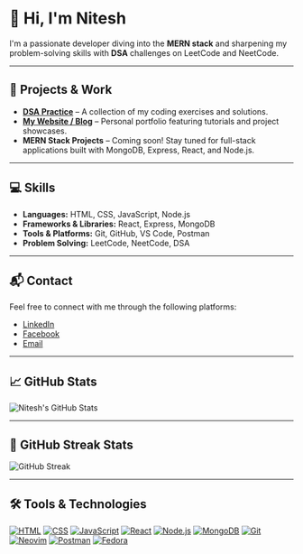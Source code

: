 # 👋 Hi, I'm Nitesh

I'm a passionate developer diving into the **MERN stack** and sharpening my problem-solving skills with **DSA** challenges on LeetCode and NeetCode.

---

## 🔗 Projects & Work

- **[DSA Practice](https://github.com/Nitesh0434/DSA-practice)** – A collection of my coding exercises and solutions.
- **[My Website / Blog](https://niteshkamat.com.np)** – Personal portfolio featuring tutorials and project showcases.
- **MERN Stack Projects** – Coming soon! Stay tuned for full-stack applications built with MongoDB, Express, React, and Node.js.

---

## 💻 Skills

- **Languages:** HTML, CSS, JavaScript, Node.js
- **Frameworks & Libraries:** React, Express, MongoDB
- **Tools & Platforms:** Git, GitHub, VS Code, Postman
- **Problem Solving:** LeetCode, NeetCode, DSA

---

## 📬 Contact

Feel free to connect with me through the following platforms:

- [LinkedIn](https://www.linkedin.com/in/nitesh-kamat-0aab83375)
- [Facebook](https://www.facebook.com/nitesh.kamat11)
- [Email](mailto:nitesh0434@gmail.com)

---

## 📈 GitHub Stats

![Nitesh's GitHub Stats](https://github-readme-stats.vercel.app/api?username=Nitesh0434&show_icons=true&hide=prs&count_private=true&theme=radical&cache_seconds=1800)

---

## 🧠 GitHub Streak Stats

![GitHub Streak](https://github-readme-streak-stats.herokuapp.com/?user=Nitesh0434&theme=radical&cache_seconds=1800)

---

## 🛠️ Tools & Technologies

[![HTML](https://img.shields.io/badge/HTML-E34F26?style=for-the-badge&logo=html5&logoColor=white)](https://developer.mozilla.org/en-US/docs/Web/HTML "HTML")
[![CSS](https://img.shields.io/badge/CSS-1572B6?style=for-the-badge&logo=css3&logoColor=white)](https://developer.mozilla.org/en-US/docs/Web/CSS "CSS")
[![JavaScript](https://img.shields.io/badge/JavaScript-F7DF1E?style=for-the-badge&logo=javascript&logoColor=black)](https://developer.mozilla.org/en-US/docs/Web/JavaScript "JavaScript")
[![React](https://img.shields.io/badge/React-61DAFB?style=for-the-badge&logo=react&logoColor=black)](https://reactjs.org/ "React")
[![Node.js](https://img.shields.io/badge/Node.js-339933?style=for-the-badge&logo=node.js&logoColor=white)](https://nodejs.org/ "Node.js")
[![MongoDB](https://img.shields.io/badge/MongoDB-47A248?style=for-the-badge&logo=mongodb&logoColor=white)](https://www.mongodb.com/ "MongoDB")
[![Git](https://img.shields.io/badge/Git-F05032?style=for-the-badge&logo=git&logoColor=white)](https://git-scm.com/ "Git")
[![Neovim](https://img.shields.io/badge/Neovim-57A143?style=for-the-badge&logo=neovim&logoColor=white)](https://neovim.io/ "Neovim")
[![Postman](https://img.shields.io/badge/Postman-FF6C37?style=for-the-badge&logo=postman&logoColor=white)](https://www.postman.com/ "Postman")
[![Fedora](https://img.shields.io/badge/Fedora-294172?style=for-the-badge&logo=fedora&logoColor=white)](https://getfedora.org/ "Fedora")







